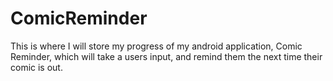 # ComicReminder
This is where I will store my progress of my android application, Comic Reminder, which will take a users input, and remind them the next time their comic is out.
